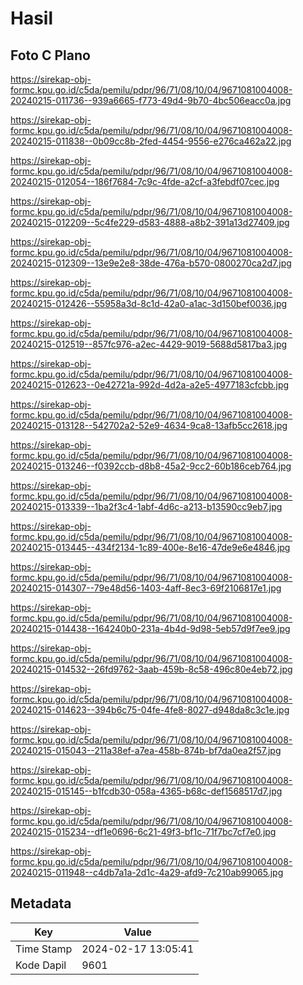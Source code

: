 # Hasil

## Foto C Plano

https://sirekap-obj-formc.kpu.go.id/c5da/pemilu/pdpr/96/71/08/10/04/9671081004008-20240215-011736--939a6665-f773-49d4-9b70-4bc506eacc0a.jpg

https://sirekap-obj-formc.kpu.go.id/c5da/pemilu/pdpr/96/71/08/10/04/9671081004008-20240215-011838--0b09cc8b-2fed-4454-9556-e276ca462a22.jpg

https://sirekap-obj-formc.kpu.go.id/c5da/pemilu/pdpr/96/71/08/10/04/9671081004008-20240215-012054--186f7684-7c9c-4fde-a2cf-a3febdf07cec.jpg

https://sirekap-obj-formc.kpu.go.id/c5da/pemilu/pdpr/96/71/08/10/04/9671081004008-20240215-012209--5c4fe229-d583-4888-a8b2-391a13d27409.jpg

https://sirekap-obj-formc.kpu.go.id/c5da/pemilu/pdpr/96/71/08/10/04/9671081004008-20240215-012309--13e9e2e8-38de-476a-b570-0800270ca2d7.jpg

https://sirekap-obj-formc.kpu.go.id/c5da/pemilu/pdpr/96/71/08/10/04/9671081004008-20240215-012426--55958a3d-8c1d-42a0-a1ac-3d150bef0036.jpg

https://sirekap-obj-formc.kpu.go.id/c5da/pemilu/pdpr/96/71/08/10/04/9671081004008-20240215-012519--857fc976-a2ec-4429-9019-5688d5817ba3.jpg

https://sirekap-obj-formc.kpu.go.id/c5da/pemilu/pdpr/96/71/08/10/04/9671081004008-20240215-012623--0e42721a-992d-4d2a-a2e5-4977183cfcbb.jpg

https://sirekap-obj-formc.kpu.go.id/c5da/pemilu/pdpr/96/71/08/10/04/9671081004008-20240215-013128--542702a2-52e9-4634-9ca8-13afb5cc2618.jpg

https://sirekap-obj-formc.kpu.go.id/c5da/pemilu/pdpr/96/71/08/10/04/9671081004008-20240215-013246--f0392ccb-d8b8-45a2-9cc2-60b186ceb764.jpg

https://sirekap-obj-formc.kpu.go.id/c5da/pemilu/pdpr/96/71/08/10/04/9671081004008-20240215-013339--1ba2f3c4-1abf-4d6c-a213-b13590cc9eb7.jpg

https://sirekap-obj-formc.kpu.go.id/c5da/pemilu/pdpr/96/71/08/10/04/9671081004008-20240215-013445--434f2134-1c89-400e-8e16-47de9e6e4846.jpg

https://sirekap-obj-formc.kpu.go.id/c5da/pemilu/pdpr/96/71/08/10/04/9671081004008-20240215-014307--79e48d56-1403-4aff-8ec3-69f2106817e1.jpg

https://sirekap-obj-formc.kpu.go.id/c5da/pemilu/pdpr/96/71/08/10/04/9671081004008-20240215-014438--164240b0-231a-4b4d-9d98-5eb57d9f7ee9.jpg

https://sirekap-obj-formc.kpu.go.id/c5da/pemilu/pdpr/96/71/08/10/04/9671081004008-20240215-014532--26fd9762-3aab-459b-8c58-496c80e4eb72.jpg

https://sirekap-obj-formc.kpu.go.id/c5da/pemilu/pdpr/96/71/08/10/04/9671081004008-20240215-014623--394b6c75-04fe-4fe8-8027-d948da8c3c1e.jpg

https://sirekap-obj-formc.kpu.go.id/c5da/pemilu/pdpr/96/71/08/10/04/9671081004008-20240215-015043--211a38ef-a7ea-458b-874b-bf7da0ea2f57.jpg

https://sirekap-obj-formc.kpu.go.id/c5da/pemilu/pdpr/96/71/08/10/04/9671081004008-20240215-015145--b1fcdb30-058a-4365-b68c-def1568517d7.jpg

https://sirekap-obj-formc.kpu.go.id/c5da/pemilu/pdpr/96/71/08/10/04/9671081004008-20240215-015234--df1e0696-6c21-49f3-bf1c-71f7bc7cf7e0.jpg

https://sirekap-obj-formc.kpu.go.id/c5da/pemilu/pdpr/96/71/08/10/04/9671081004008-20240215-011948--c4db7a1a-2d1c-4a29-afd9-7c210ab99065.jpg


## Metadata

| Key        | Value               |
| ---------- | ------------------- |
| Time Stamp | 2024-02-17 13:05:41 |
| Kode Dapil | 9601                |



